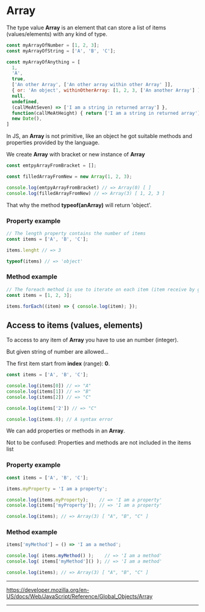 # Array

The type value **Array** is an element that can store a list of items (values/elements) with any kind of type.


```js
const myArrayOfNumber = [1, 2, 3];
const myArrayOfString = ['A', 'B', 'C'];

const myArrayOfAnything = [
  1,
  'A',
  true,
  ['An other Array', ['An other array within other Array' ]],
  { or: 'An object', withinOtherArray: [1, 2, 3, ['An another Array'] ] },
  null,
  undefined,
  (callMeAtSeven) => ['I am a string in returned array'] },
  function(callMeAtHeight) { return ['I am a string in returned array']; },
  new Date(),
]
```

In JS, an **Array** is not primitive, like an object he got suitable methods and properties provided by the language.

We create **Array** with bracket or new instance of **Array**

```js
const emtpyArrayFromBracket = [];

const filledArrayFromNew = new Array(1, 2, 3);

console.log(emtpyArrayFromBracket) // => Array(0) [ ]
console.log(filledArrayFromNew) // => Array(3) [ 1, 2, 3 ]
```

That why the method **typeof(anArray)** will return 'object'.

### Property example

```js
// The length property contains the number of items
const items = ['A', 'B', 'C'];

items.lenght // => 3

typeof(items) // => 'object'
```

### Method example

```js
// The foreach method is use to iterate on each item (item receive by given method in first attribute).
const items = [1, 2, 3];

items.forEach((item) => { console.log(item); });
```

## Access to items (values, elements)

To access to any item of **Array** you have to use an number (integer).

But given string of number are allowed...

The first item start from **index** (range): **0**.

```js
const items = ['A', 'B', 'C'];

console.log(items[0]) // => "A"
console.log(items[1]) // => "B"
console.log(items[2]) // => "C"

console.log(items['2']) // => "C"

console.log(items.0); // A syntax error
```

We can add properties or methods in an **Array**.

Not to be confused: Properties and methods are not included in the items list

### Property example

```js
const items = ['A', 'B', 'C'];

items.myProperty = 'I am a property';

console.log(items.myProperty);    // => 'I am a property'
console.log(items['myProperty']); // => 'I am a property'

console.log(items); // => Array(3) [ "A", "B", "C" ]
```

### Method example

```js
items['myMethod'] = () => 'I am a method';

console.log( items.myMethod() );    // => 'I am a method'
console.log( items['myMethod']() ); // => 'I am a method'

console.log(items); // => Array(3) [ "A", "B", "C" ]
```

---
https://developer.mozilla.org/en-US/docs/Web/JavaScript/Reference/Global_Objects/Array

---